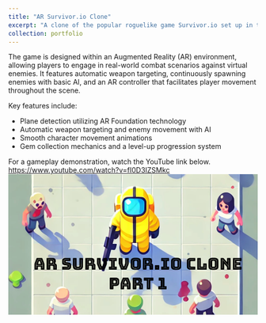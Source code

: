```yaml
---
title: "AR Survivor.io Clone"
excerpt: "A clone of the popular roguelike game Survivor.io set up in the AR environment<br/><img src='/images/AR_SURVIVOR_IO_CLONE_SCREENSHOT_1.png' height='300' width='500'>"
collection: portfolio
---
```


The game is designed within an Augmented Reality (AR) environment, allowing players to engage in real-world combat scenarios against virtual enemies. It features automatic weapon targeting, continuously spawning enemies with basic AI, and an AR controller that facilitates player movement throughout the scene.

Key features include:

- Plane detection utilizing AR Foundation technology
- Automatic weapon targeting and enemy movement with AI
- Smooth character movement animations
- Gem collection mechanics and a level-up progression system

For a gameplay demonstration, watch the YouTube link below.
https://www.youtube.com/watch?v=fI0D3IZSMkc
[![AR Survivor.io Clone Dev Log](/images/AR_SURVIVOR_IO_TN.png)](https://www.youtube.com/watch?v=fI0D3IZSMkc)

